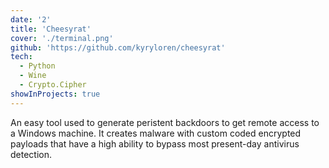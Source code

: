 ```yaml
---
date: '2'
title: 'Cheesyrat'
cover: './terminal.png'
github: 'https://github.com/kyryloren/cheesyrat'
tech:
  - Python
  - Wine
  - Crypto.Cipher
showInProjects: true
---
```


An easy tool used to generate peristent backdoors to get remote access to a Windows machine. It creates malware with custom coded encrypted payloads that have a high ability to bypass most present-day antivirus detection.

